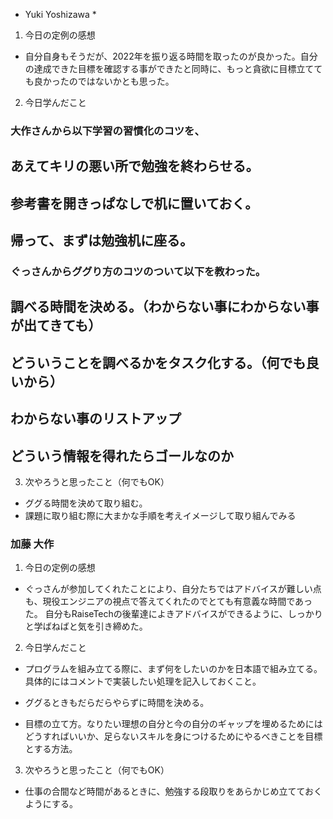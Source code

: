 * Yuki Yoshizawa *
1. 今日の定例の感想
- 自分自身もそうだが、2022年を振り返る時間を取ったのが良かった。自分の達成できた目標を確認する事ができたと同時に、もっと貪欲に目標立てても良かったのではないかとも思った。

2. 今日学んだこと
### 大作さんから以下学習の習慣化のコツを、
 ## あえてキリの悪い所で勉強を終わらせる。
 ## 参考書を開きっぱなしで机に置いておく。
 ## 帰って、まずは勉強机に座る。

### ぐっさんからググり方のコツのついて以下を教わった。
 ## 調べる時間を決める。（わからない事にわからない事が出てきても）
 ## どういうことを調べるかをタスク化する。（何でも良いから）
 ## わからない事のリストアップ
 ## どういう情報を得れたらゴールなのか

3. 次やろうと思ったこと（何でもOK）
- ググる時間を決めて取り組む。
- 課題に取り組む際に大まかな手順を考えイメージして取り組んでみる


### 加藤 大作

1. 今日の定例の感想
- ぐっさんが参加してくれたことにより、自分たちではアドバイスが難しい点も、現役エンジニアの視点で答えてくれたのでとても有意義な時間であった。
自分もRaiseTechの後輩達によきアドバイスができるように、しっかりと学ばねばと気を引き締めた。

2. 今日学んだこと
- プログラムを組み立てる際に、まず何をしたいのかを日本語で組み立てる。具体的にはコメントで実装したい処理を記入しておくこと。

- ググるときもだらだらやらずに時間を決める。

- 目標の立て方。なりたい理想の自分と今の自分のギャップを埋めるためにはどうすればいいか、足らないスキルを身につけるためにやるべきことを目標とする方法。

3. 次やろうと思ったこと（何でもOK）
- 仕事の合間など時間があるときに、勉強する段取りをあらかじめ立てておくようにする。

